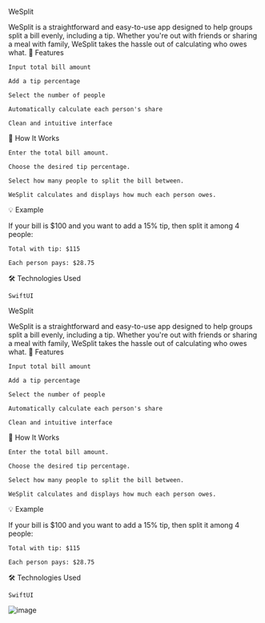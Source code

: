 WeSplit

WeSplit is a straightforward and easy-to-use app designed to help groups split a bill evenly, including a tip. Whether you're out with friends or sharing a meal with family, WeSplit takes the hassle out of calculating who owes what.
🚀 Features

    Input total bill amount

    Add a tip percentage

    Select the number of people

    Automatically calculate each person's share

    Clean and intuitive interface

📱 How It Works

    Enter the total bill amount.

    Choose the desired tip percentage.

    Select how many people to split the bill between.

    WeSplit calculates and displays how much each person owes.

💡 Example

If your bill is $100 and you want to add a 15% tip, then split it among 4 people:

    Total with tip: $115

    Each person pays: $28.75

🛠️ Technologies Used

    SwiftUI 
WeSplit

WeSplit is a straightforward and easy-to-use app designed to help groups split a bill evenly, including a tip. Whether you're out with friends or sharing a meal with family, WeSplit takes the hassle out of calculating who owes what.
🚀 Features

    Input total bill amount

    Add a tip percentage

    Select the number of people

    Automatically calculate each person's share

    Clean and intuitive interface

📱 How It Works

    Enter the total bill amount.

    Choose the desired tip percentage.

    Select how many people to split the bill between.

    WeSplit calculates and displays how much each person owes.

💡 Example

If your bill is $100 and you want to add a 15% tip, then split it among 4 people:

    Total with tip: $115

    Each person pays: $28.75

🛠️ Technologies Used

    SwiftUI

![image](https://github.com/user-attachments/assets/16ebb14b-8b54-4e87-aab7-7354a160bec0)
